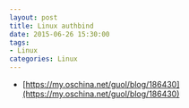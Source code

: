 ```yaml
---
layout: post
title: Linux authbind
date: 2015-06-26 15:30:00
tags:
- Linux
categories: Linux
---
```




* [https://my.oschina.net/guol/blog/186430](https://my.oschina.net/guol/blog/186430)
